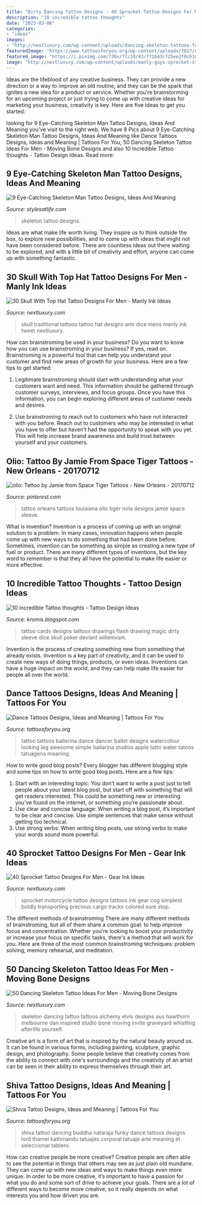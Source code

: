 ```yaml
---
title: "Dirty Dancing Tattoo Designs : 40 Sprocket Tattoo Designs For Men"
description: "10 incredible tattoo thoughts"
date: "2023-03-06"
categories:
- "ideas"
images:
- "http://nextluxury.com/wp-content/uploads/dancing-skeleton-tattoos-for-men.png"
featuredImage: "https://www.tattoosforyou.org/wp-content/uploads/2017/08/Dance-Tattoos.jpg"
featured_image: "https://i.pinimg.com/736x/77/10/43/771043c725ee2f0c61dc2eb01ce28838.jpg"
image: "http://nextluxury.com/wp-content/uploads/manly-guys-sprocket-stomach-tattoos.jpg"
---
```



Ideas are the lifeblood of any creative business. They can provide a new direction or a way to improve an old routine, and they can be the spark that ignites a new idea for a product or service. Whether you're brainstorming for an upcoming project or just trying to come up with creative ideas for marketing your business, creativity is key. Here are five ideas to get you started: 
	

		
looking for 9 Eye-Catching Skeleton Man Tattoo Designs, Ideas And Meaning you've visit to the right web. We have 8 Pics about 9 Eye-Catching Skeleton Man Tattoo Designs, Ideas And Meaning like Dance Tattoos Designs, Ideas and Meaning | Tattoos For You, 50 Dancing Skeleton Tattoo Ideas For Men - Moving Bone Designs and also 10 incredible Tattoo thoughts - Tattoo Design Ideas. Read more:
		
    
## 9 Eye-Catching Skeleton Man Tattoo Designs, Ideas And Meaning

<img loading=lazy src="https://stylesatlife.com/wp-content/uploads/2018/04/skeleton-tattoo.jpg" onerror="this.onerror=null;this.src='https://tse1.mm.bing.net/th?id=OIP.oyBg773P6Tcbs9Kb91FjKAHaFj&amp;pid=15.1';" alt="9 Eye-Catching Skeleton Man Tattoo Designs, Ideas And Meaning">

_Source: stylesatlife.com_

>skeleton tattoo designs. 

	

Ideas are what make life worth living. They inspire us to think outside the box, to explore new possibilities, and to come up with ideas that might not have been considered before. There are countless ideas out there waiting to be explored, and with a little bit of creativity and effort, anyone can come up with something fantastic.

    
## 30 Skull With Top Hat Tattoo Designs For Men - Manly Ink Ideas

<img loading=lazy src="http://nextluxury.com/wp-content/uploads/male-with-cool-inner-arm-bicep-skull-with-top-hat-tattoo-design.jpg" onerror="this.onerror=null;this.src='https://tse4.mm.bing.net/th?id=OIP.5fvlZcYq27skZOr9QQ_2uAHaHa&amp;pid=15.1';" alt="30 Skull With Top Hat Tattoo Designs For Men - Manly Ink Ideas">

_Source: nextluxury.com_

>skull traditional tattoos tattoo hat designs arm dice mens manly ink tweet nextluxury. 

	

How can brainstroming be used in your business?
Do you want to know how you can use brainstroming in your business? If yes, read on. Brainstroming is a powerful tool that can help you understand your customer and find new areas of growth for your business. Here are a few tips to get started:
1. Legitimate brainstroming should start with understanding what your customers want and need. This information should be gathered through customer surveys, interviews, and focus groups. Once you have this information, you can begin exploring different areas of customer needs and desires.

2. Use brainstroming to reach out to customers who have not interacted with you before. Reach out to customers who may be interested in what you have to offer but haven’t had the opportunity to speak with you yet. This will help increase brand awareness and build trust between yourself and your customers.


    
## Olio: Tattoo By Jamie From Space Tiger Tattoos - New Orleans - 20170712

<img loading=lazy src="https://i.pinimg.com/736x/77/10/43/771043c725ee2f0c61dc2eb01ce28838.jpg" onerror="this.onerror=null;this.src='https://tse4.mm.bing.net/th?id=OIP.FWXboVVeMMAgWO0m8C9vPQHaHc&amp;pid=15.1';" alt="olio: Tattoo by Jamie from Space Tiger Tattoos - New Orleans - 20170712">

_Source: pinterest.com_

>tattoo orleans tattoos louisiana olio tiger nola designs jamie space sleeve. 

	

What is invention?
Invention is a process of coming up with an original solution to a problem. In many cases, innovation happens when people come up with new ways to do something that had been done before. Sometimes, invention can be something as simple as creating a new type of fuel or product. There are many different types of inventions, but the key word to remember is that they all have the potential to make life easier or more effective.

    
## 10 Incredible Tattoo Thoughts - Tattoo Design Ideas

<img loading=lazy src="http://3.bp.blogspot.com/-xUi6NjXrwkk/UTOtqZ4r1HI/AAAAAAAADww/Muh9p1DAk9g/s1600/Dirty_Magic_by_WillemXSM.jpg" onerror="this.onerror=null;this.src='https://tse3.mm.bing.net/th?id=OIP.SjDg7MoWXCz7UN8vKhrt7gAAAA&amp;pid=15.1';" alt="10 incredible Tattoo thoughts - Tattoo Design Ideas">

_Source: kromis.blogspot.com_

>tattoo cards designs tattoos drawings flash drawing magic dirty sleeve dice skull poker deviant willemxsm. 

	

Invention is the process of creating something new from something that already exists. Invention is a key part of creativity, and it can be used to create new ways of doing things, products, or even ideas. Inventions can have a huge impact on the world, and they can help make life easier for people all over the world.

    
## Dance Tattoos Designs, Ideas And Meaning | Tattoos For You

<img loading=lazy src="https://www.tattoosforyou.org/wp-content/uploads/2017/08/Dance-Tattoos.jpg" onerror="this.onerror=null;this.src='https://tse3.mm.bing.net/th?id=OIP.VDZgg5rHGe9iztBHGTchQwHaKW&amp;pid=15.1';" alt="Dance Tattoos Designs, Ideas and Meaning | Tattoos For You">

_Source: tattoosforyou.org_

>tattoo tattoos ballerina dance dancer ballet designs watercolour looking leg awesome simple bailarina studios apple tatto water tatoos tatuagens meaning. 

	

How to write good blog posts?
Every blogger has different blogging style and some tips on how to write good blog posts. Here are a few tips: 
1. Start with an interesting topic: You don’t want to write a post just to tell people about your latest blog post, but start off with something that will get readers interested. This could be something new or interesting you’ve found on the internet, or something you’re passionate about. 
2. Use clear and concise language: When writing a blog post, it’s important to be clear and concise. Use simple sentences that make sense without getting too technical. 
3. Use strong verbs: When writing blog posts, use strong verbs to make your words sound more powerful.

    
## 40 Sprocket Tattoo Designs For Men - Gear Ink Ideas

<img loading=lazy src="http://nextluxury.com/wp-content/uploads/manly-guys-sprocket-stomach-tattoos.jpg" onerror="this.onerror=null;this.src='https://tse3.mm.bing.net/th?id=OIP.8qaOc1JeS4uAAdCYcTR2ZAHaHa&amp;pid=15.1';" alt="40 Sprocket Tattoo Designs For Men - Gear Ink Ideas">

_Source: nextluxury.com_

>sprocket motorcycle tattoo designs tattoos ink gear cog simplest boldly transporting precious cargo tracks colored sure stop. 

	

The different methods of brainstroming
There are many different methods of brainstroming, but all of them share a common goal: to help improve focus and concentration. Whether you're looking to boost your productivity or increase your focus on specific tasks, there's a method that will work for you. Here are three of the most common brainstroming techniques: problem solving, memory rehearsal, and meditation.

    
## 50 Dancing Skeleton Tattoo Ideas For Men - Moving Bone Designs

<img loading=lazy src="http://nextluxury.com/wp-content/uploads/dancing-skeleton-tattoos-for-men.png" onerror="this.onerror=null;this.src='https://tse1.mm.bing.net/th?id=OIP.tX0lobuZ3ME9Qm5zHwdwjwAAAA&amp;pid=15.1';" alt="50 Dancing Skeleton Tattoo Ideas For Men - Moving Bone Designs">

_Source: nextluxury.com_

>skeleton dancing tattoo tattoos alchemy elvis designs aus hawthorn melbourne dan inspired studio bone moving invite graveyard whistling afterlife yourself. 

	

Creative art is a form of art that is inspired by the natural beauty around us. It can be found in various forms, including painting, sculpture, graphic design, and photography. Some people believe that creativity comes from the ability to connect with one's surroundings and the creativity of an artist can be seen in their ability to express themselves through their art.

    
## Shiva Tattoo Designs, Ideas And Meaning | Tattoos For You

<img loading=lazy src="https://www.tattoosforyou.org/wp-content/uploads/2017/11/Dancing-Shiva-Tattoo.jpg" onerror="this.onerror=null;this.src='https://tse2.mm.bing.net/th?id=OIP.hk4rtwqN1PE89e3AGN8YWAHaFj&amp;pid=15.1';" alt="Shiva Tattoo Designs, Ideas and Meaning | Tattoos For You">

_Source: tattoosforyou.org_

>shiva tattoo dancing buddha nataraja funky dance tattoos designs lord thamel kathmandu tatuajes corporal tatuaje arte meaning et seleccionar tablero. 

	

How can creative people be more creative?
Creative people are often able to see the potential in things that others may see as just plain old mundane. They can come up with new ideas and ways to make things even more unique. In order to be more creative, it’s important to have a passion for what you do and some sort of drive to achieve your goals. There are a lot of different ways to become more creative, so it really depends on what interests you and how driven you are.

